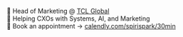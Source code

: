 📌 Head of Marketing @ [TCL Global](https://www.tclglobal.co.uk/)  
📌 Helping CXOs with Systems, AI, and Marketing  
📅 Book an appointment → [calendly.com/spirispark/30min](https://calendly.com/spirispark/30min)

